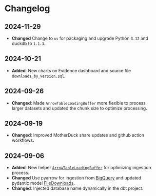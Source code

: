 # Changelog

## 2024-11-29
- **Changed** Change to `uv` for packaging and upgrade Python `3.12` and duckdb to `1.1.3`.

## 2024-10-21
- **Added**: New charts on Evidence dashboard and source file [`downloads_by_version.sql`](https://github.com/mehd-io/pypi-duck-flow/blob/main/dashboard/sources/motherduck/downloads_by_version.sql).

## 2024-09-26
- **Changed**: Made `ArrowTableLoadingBuffer` more flexible to process larger datasets and updated the chunk size to optimize processing.

## 2024-09-19
- **Changed**: Improved MotherDuck share updates and github action workflows.

## 2024-09-06
- **Added**: New helper [`ArrowTableLoadingBuffer`](https://github.com/mehd-io/pypi-duck-flow/blob/main/ingestion/duck.py#L7) for optimizing ingestion process.
- **Changed** Use pyarrow for ingestion from [BigQuery](https://github.com/mehd-io/pypi-duck-flow/blob/main/ingestion/bigquery.py#L69) and updated pydantic model [FileDownloads](https://github.com/mehd-io/pypi-duck-flow/blob/main/ingestion/models.py#L81).
- **Changed**: Injected database name dynamically in the dbt project.
